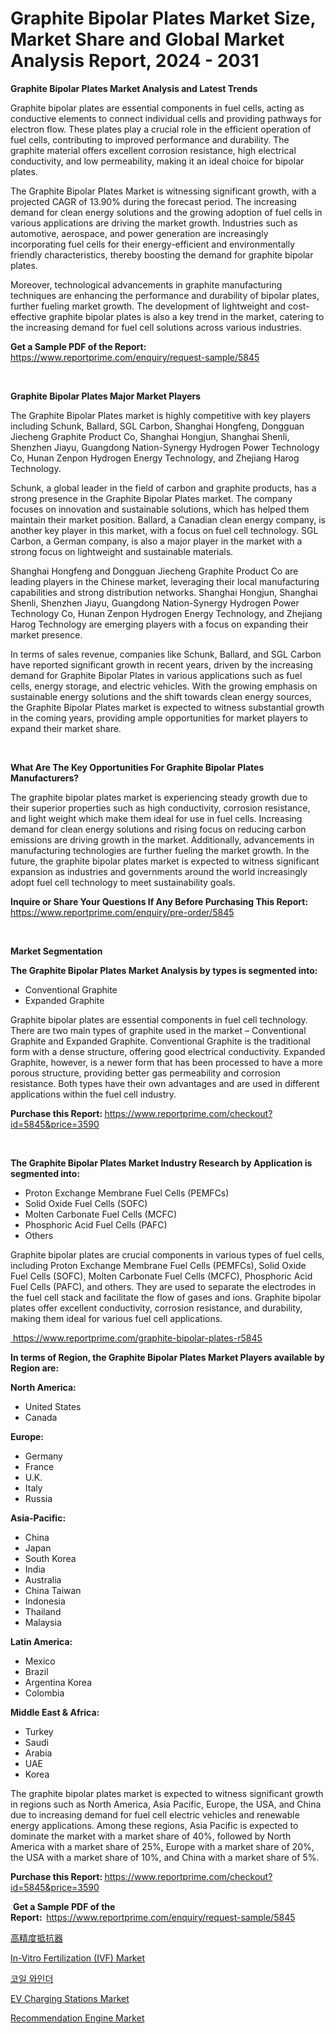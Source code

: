 <p><h1>Graphite Bipolar Plates Market Size, Market Share and Global Market Analysis Report, 2024 - 2031</h1></p><p><strong>Graphite Bipolar Plates Market Analysis and Latest Trends</strong></p>
<p><p>Graphite bipolar plates are essential components in fuel cells, acting as conductive elements to connect individual cells and providing pathways for electron flow. These plates play a crucial role in the efficient operation of fuel cells, contributing to improved performance and durability. The graphite material offers excellent corrosion resistance, high electrical conductivity, and low permeability, making it an ideal choice for bipolar plates.</p><p>The Graphite Bipolar Plates Market is witnessing significant growth, with a projected CAGR of 13.90% during the forecast period. The increasing demand for clean energy solutions and the growing adoption of fuel cells in various applications are driving the market growth. Industries such as automotive, aerospace, and power generation are increasingly incorporating fuel cells for their energy-efficient and environmentally friendly characteristics, thereby boosting the demand for graphite bipolar plates.</p><p>Moreover, technological advancements in graphite manufacturing techniques are enhancing the performance and durability of bipolar plates, further fueling market growth. The development of lightweight and cost-effective graphite bipolar plates is also a key trend in the market, catering to the increasing demand for fuel cell solutions across various industries.</p></p>
<p><strong>Get a Sample PDF of the Report:&nbsp;</strong> <a href="https://www.reportprime.com/enquiry/request-sample/5845">https://www.reportprime.com/enquiry/request-sample/5845</a></p>
<p>&nbsp;</p>
<p><strong>Graphite Bipolar Plates Major Market Players</strong></p>
<p><p>The Graphite Bipolar Plates market is highly competitive with key players including Schunk, Ballard, SGL Carbon, Shanghai Hongfeng, Dongguan Jiecheng Graphite Product Co, Shanghai Hongjun, Shanghai Shenli, Shenzhen Jiayu, Guangdong Nation-Synergy Hydrogen Power Technology Co, Hunan Zenpon Hydrogen Energy Technology, and Zhejiang Harog Technology.</p><p>Schunk, a global leader in the field of carbon and graphite products, has a strong presence in the Graphite Bipolar Plates market. The company focuses on innovation and sustainable solutions, which has helped them maintain their market position. Ballard, a Canadian clean energy company, is another key player in this market, with a focus on fuel cell technology. SGL Carbon, a German company, is also a major player in the market with a strong focus on lightweight and sustainable materials.</p><p>Shanghai Hongfeng and Dongguan Jiecheng Graphite Product Co are leading players in the Chinese market, leveraging their local manufacturing capabilities and strong distribution networks. Shanghai Hongjun, Shanghai Shenli, Shenzhen Jiayu, Guangdong Nation-Synergy Hydrogen Power Technology Co, Hunan Zenpon Hydrogen Energy Technology, and Zhejiang Harog Technology are emerging players with a focus on expanding their market presence.</p><p>In terms of sales revenue, companies like Schunk, Ballard, and SGL Carbon have reported significant growth in recent years, driven by the increasing demand for Graphite Bipolar Plates in various applications such as fuel cells, energy storage, and electric vehicles. With the growing emphasis on sustainable energy solutions and the shift towards clean energy sources, the Graphite Bipolar Plates market is expected to witness substantial growth in the coming years, providing ample opportunities for market players to expand their market share.</p></p>
<p>&nbsp;</p>
<p><strong>What Are The Key Opportunities For Graphite Bipolar Plates Manufacturers?</strong></p>
<p><p>The graphite bipolar plates market is experiencing steady growth due to their superior properties such as high conductivity, corrosion resistance, and light weight which make them ideal for use in fuel cells. Increasing demand for clean energy solutions and rising focus on reducing carbon emissions are driving growth in the market. Additionally, advancements in manufacturing technologies are further fueling the market growth. In the future, the graphite bipolar plates market is expected to witness significant expansion as industries and governments around the world increasingly adopt fuel cell technology to meet sustainability goals.</p></p>
<p><strong>Inquire or Share Your Questions If Any Before Purchasing This Report:</strong> <a href="https://www.reportprime.com/enquiry/pre-order/5845">https://www.reportprime.com/enquiry/pre-order/5845</a></p>
<p>&nbsp;</p>
<p><strong>Market Segmentation</strong></p>
<p><strong>The Graphite Bipolar Plates Market Analysis by types is segmented into:</strong></p>
<p><ul><li>Conventional Graphite</li><li>Expanded Graphite</li></ul></p>
<p><p>Graphite bipolar plates are essential components in fuel cell technology. There are two main types of graphite used in the market – Conventional Graphite and Expanded Graphite. Conventional Graphite is the traditional form with a dense structure, offering good electrical conductivity. Expanded Graphite, however, is a newer form that has been processed to have a more porous structure, providing better gas permeability and corrosion resistance. Both types have their own advantages and are used in different applications within the fuel cell industry.</p></p>
<p><strong>Purchase this Report:&nbsp;</strong><a href="https://www.reportprime.com/checkout?id=5845&price=3590">https://www.reportprime.com/checkout?id=5845&price=3590</a></p>
<p>&nbsp;</p>
<p><strong>The Graphite Bipolar Plates Market Industry Research by Application is segmented into:</strong></p>
<p><ul><li>Proton Exchange Membrane Fuel Cells (PEMFCs)</li><li>Solid Oxide Fuel Cells (SOFC)</li><li>Molten Carbonate Fuel Cells (MCFC)</li><li>Phosphoric Acid Fuel Cells (PAFC)</li><li>Others</li></ul></p>
<p><p>Graphite bipolar plates are crucial components in various types of fuel cells, including Proton Exchange Membrane Fuel Cells (PEMFCs), Solid Oxide Fuel Cells (SOFC), Molten Carbonate Fuel Cells (MCFC), Phosphoric Acid Fuel Cells (PAFC), and others. They are used to separate the electrodes in the fuel cell stack and facilitate the flow of gases and ions. Graphite bipolar plates offer excellent conductivity, corrosion resistance, and durability, making them ideal for various fuel cell applications.</p></p>
<p><a href="https://www.reportprime.com/graphite-bipolar-plates-r5845">&nbsp;https://www.reportprime.com/graphite-bipolar-plates-r5845</a></p>
<p><strong>In terms of Region, the Graphite Bipolar Plates Market Players available by Region are:</strong></p>
<p>
    <p> <strong> North America: </strong>
        <ul>
            <li>United States</li>
            <li>Canada</li>
        </ul>
        </p> 
    <p> <strong> Europe: </strong>
        <ul>
            <li>Germany</li>
            <li>France</li>
            <li>U.K.</li>
            <li>Italy</li>
            <li>Russia</li>
        </ul>
        </p> 
    <p> <strong> Asia-Pacific: </strong>
        <ul>
            <li>China</li>
            <li>Japan</li>
            <li>South Korea</li>
            <li>India</li>
            <li>Australia</li>
            <li>China Taiwan</li>
            <li>Indonesia</li>
            <li>Thailand</li>
            <li>Malaysia</li>
        </ul>
        </p> 
    <p> <strong> Latin America: </strong>
        <ul>
            <li>Mexico</li>
            <li>Brazil</li>
            <li>Argentina Korea</li>
            <li>Colombia</li>
        </ul>
        </p> 
    <p> <strong> Middle East & Africa: </strong>
        <ul>
            <li>Turkey</li>
            <li>Saudi</li>
            <li>Arabia</li>
            <li>UAE</li>
            <li>Korea</li>
        </ul>
    </p>
    </p>
<p><p>The graphite bipolar plates market is expected to witness significant growth in regions such as North America, Asia Pacific, Europe, the USA, and China due to increasing demand for fuel cell electric vehicles and renewable energy applications. Among these regions, Asia Pacific is expected to dominate the market with a market share of 40%, followed by North America with a market share of 25%, Europe with a market share of 20%, the USA with a market share of 10%, and China with a market share of 5%.</p></p>
<p><strong>Purchase this Report: </strong><a href="https://www.reportprime.com/checkout?id=5845&price=3590">https://www.reportprime.com/checkout?id=5845&price=3590</a></p>
<p>&nbsp;<strong>Get a Sample PDF of the Report:&nbsp;&nbsp;</strong><a href="https://www.reportprime.com/enquiry/request-sample/5845">https://www.reportprime.com/enquiry/request-sample/5845</a></p>
<p><strong></strong></p>
<p><p><a href="https://github.com/mohamedbakry57/Market-Research-Report-List-4/blob/main/924040458394.md">高精度抵抗器</a></p><p><a href="https://issuu.com/reportprime-2/docs/in-vitro-fertilization-ivf-market-size-2030.pptx">In-Vitro Fertilization (IVF) Market</a></p><p><a href="https://github.com/laholand/Market-Research-Report-List-4/blob/main/809266060427.md">코일 와인더</a></p><p><a href="https://github.com/arionmp/Market-Research-Report-List-4/blob/main/ev-charging-stations-market.md">EV Charging Stations Market</a></p><p><a href="https://issuu.com/reportprime-2/docs/recommendation-engine-market-size-2030.pptx">Recommendation Engine Market</a></p></p>